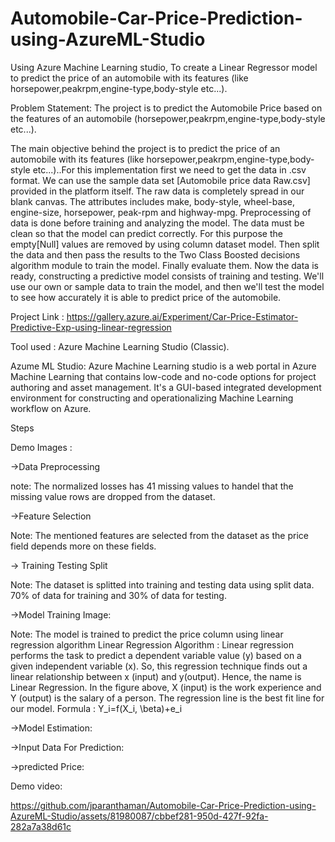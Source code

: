 # Automobile-Car-Price-Prediction-using-AzureML-Studio
Using Azure Machine Learning studio, To create a Linear Regressor model to predict the price of an automobile with its features (like horsepower,peakrpm,engine-type,body-style etc...).

Problem Statement: The project is to predict the Automobile Price based on the features of an automobile (horsepower,peakrpm,engine-type,body-style etc...).

The main objective behind the project is to predict the price of an automobile with its features (like horsepower,peakrpm,engine-type,body-style etc...)..For this implementation first we need to get the data in .csv format. We can use the sample data set [Automobile price data Raw.csv] provided in the platform itself. The raw data is completely spread in our blank canvas. The attributes includes make, body-style, wheel-base, engine-size, horsepower, peak-rpm and highway-mpg. Preprocessing of data is done before training and analyzing the model. The data must be clean so that the model can predict correctly. For this purpose the empty[Null] values are removed by using column dataset model. Then split the data and then pass the results to the Two Class Boosted decisions algorithm module to train the model. Finally evaluate them. Now the data is ready, constructing a predictive model consists of training and testing. We'll use our own or sample data to train the model, and then we'll test the model to see how accurately it is able to predict price of the automobile.

Project Link : https://gallery.azure.ai/Experiment/Car-Price-Estimator-Predictive-Exp-using-linear-regression

Tool used : Azure Machine Learning Studio (Classic).

Azume ML Studio: Azure Machine Learning studio is a web portal in Azure Machine Learning that contains low-code and no-code options for project authoring and asset management. It's a GUI-based integrated development environment for constructing and operationalizing Machine Learning workflow on Azure.

Steps

Demo Images :

->Data Preprocessing



note: The normalized losses has 41 missing values to handel that the missing value rows are dropped from the dataset.




->Feature Selection 




Note: The mentioned features are selected from the dataset as the price field depends more on these fields.

-> Training Testing Split 



Note: The dataset is splitted into training and testing data using split data. 70% of data for training and 30% of data for testing.

->Model Training Image:




Note: The model is trained to predict the price column using linear regression algorithm Linear Regression Algorithm : Linear regression performs the task to predict a dependent variable value (y) based on a given independent variable (x). So, this regression technique finds out a linear relationship between x (input) and y(output). Hence, the name is Linear Regression. In the figure above, X (input) is the work experience and Y (output) is the salary of a person. The regression line is the best fit line for our model. Formula : Y_i=f(X_i, \beta)+e_i




->Model Estimation:





->Input Data For Prediction:








->predicted Price:





Demo video:

https://github.com/jparanthaman/Automobile-Car-Price-Prediction-using-AzureML-Studio/assets/81980087/cbbef281-950d-427f-92fa-282a7a38d61c


